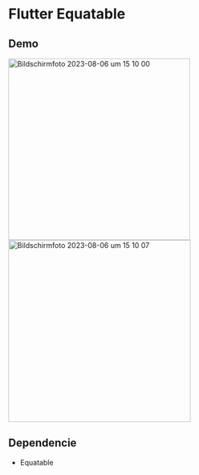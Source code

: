 
# Flutter Equatable 
## Demo

<img width="362" alt="Bildschirmfoto 2023-08-06 um 15 10 00" src="https://github.com/zaynrix/equatablemitflutter/assets/28483872/c6ea09ba-0c21-45df-b1a4-32e7d37ae712">

<img width="363" alt="Bildschirmfoto 2023-08-06 um 15 10 07" src="https://github.com/zaynrix/equatablemitflutter/assets/28483872/c8ba8d66-c86e-499e-97c7-3ed2b7b146b1">

  
## Dependencie

* Equatable

  
